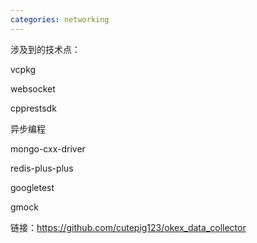 ```yaml
---
categories: networking
---
```

涉及到的技术点：

vcpkg

websocket

cpprestsdk

异步编程

mongo-cxx-driver

redis-plus-plus

googletest 

gmock



链接：https://github.com/cutepig123/okex_data_collector